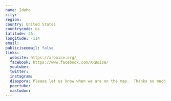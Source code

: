 ```yaml
---
name: Idaho
city:
region:
country: United States
countrycode: us
latitude: 45
longitude: -114
email:
publiciseemail: false
links:
  website: https://xrboise.org/
  facebook: https://www.facebook.com/XRBoise/
  youtube:
  twitter:
  instagram:
  diaspora: Please let us know when we are on the map.  Thanks so much!
  peertube:
  mastodon:
---
```

